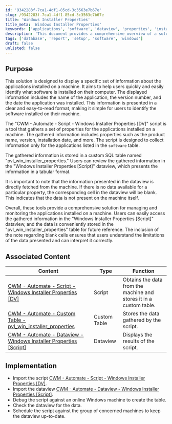 ```yaml
---
id: '9342283f-7ca1-4df1-85cd-3c3563e7b67e'
slug: /9342283f-7ca1-4df1-85cd-3c3563e7b67e
title: 'Windows Installer Properties'
title_meta: 'Windows Installer Properties'
keywords: ['applications', 'software', 'dataview', 'properties', 'installation']
description: 'This document provides a comprehensive overview of a solution designed to display information about applications installed on a machine, including their name, version number, and installation date. It describes the functionality of the script that gathers this information, how it is stored in a custom SQL table, and how users can access it through a dataview for effective management and monitoring of installed software.'
tags: ['database', 'report', 'setup', 'software', 'windows']
draft: false
unlisted: false
---
```


## Purpose

This solution is designed to display a specific set of information about the applications installed on a machine. It aims to help users quickly and easily identify what software is installed on their computer. The displayed information includes the name of the application, the version number, and the date the application was installed. This information is presented in a clear and easy-to-read format, making it simple for users to identify the software installed on their machine.

The "CWM - Automate - Script - Windows Installer Properties [DV]" script is a tool that gathers a set of properties for the applications installed on a machine. The gathered information includes properties such as the product name, version, installation date, and more. The script is designed to collect information only for the applications listed in the `software` table.

The gathered information is stored in a custom SQL table named "pvl_win_installer_properties." Users can review the gathered information in the "Windows Installer Properties [Script]" dataview, which presents the information in a tabular format.

It is important to note that the information presented in the dataview is directly fetched from the machine. If there is no data available for a particular property, the corresponding cell in the dataview will be blank. This indicates that the data is not present on the machine itself.

Overall, these tools provide a comprehensive solution for managing and monitoring the applications installed on a machine. Users can easily access the gathered information in the "Windows Installer Properties [Script]" dataview, and the data is conveniently stored in the "pvl_win_installer_properties" table for future reference. The inclusion of the note regarding blank cells ensures that users understand the limitations of the data presented and can interpret it correctly.

## Associated Content

| Content                                                                                                 | Type         | Function                                                |
|---------------------------------------------------------------------------------------------------------|--------------|--------------------------------------------------------|
| [CWM - Automate - Script - Windows Installer Properties [DV]](<../cwa/scripts/Windows Installer Properties DV.md>) | Script       | Obtains the data from the machine and stores it in a custom table. |
| [CWM - Automate - Custom Table - pvl_win_installer_properties](<../cwa/tables/pvl_win_installer_properties.md>) | Custom Table | Stores the data gathered by the script.                |
| [CWM - Automate - Dataview - Windows Installer Properties [Script]](<../cwa/dataviews/Windows Installer Properties Script.md>) | Dataview     | Displays the results of the script.                    |

## Implementation

- Import the script [CWM - Automate - Script - Windows Installer Properties [DV]](<../cwa/scripts/Windows Installer Properties DV.md>).
- Import the dataview [CWM - Automate - Dataview - Windows Installer Properties [Script]](<../cwa/dataviews/Windows Installer Properties Script.md>).
- Debug the script against an online Windows machine to create the table.
- Check the dataview for the data.
- Schedule the script against the group of concerned machines to keep the dataview up-to-date.


